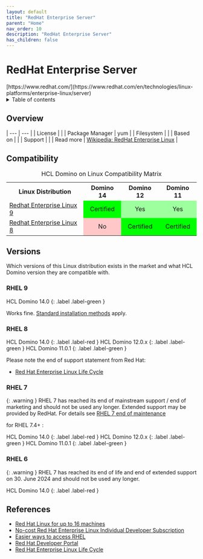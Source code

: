 ```yaml
---
layout: default
title: "RedHat Enterprise Server"
parent: "Home"
nav_order: 10
description: "RedHat Enterprise Server"
has_children: false
---
```

<h1>RedHat Enterprise Server</h1>
[https://www.redhat.com/](https://www.redhat.com/en/technologies/linux-platforms/enterprise-linux/server)

<details close markdown="block">
  <summary>
    Table of contents
  </summary>
  {: .text-delta }
1. TOC
{:toc}
</details>

## Overview

| --- | --- |
| License         |    |
| Package Manager | yum |
| Filesystem      |    |
| Based on        |    |
| Support         |    |
| Read more       | [Wikipedia: RedHat Enterprise Linux](https://en.wikipedia.org/wiki/Red_Hat_Enterprise_Linux) |

## Compatibility

<table>
  <caption>HCL Domino on Linux Compatibility Matrix</caption>
  <tbody>
    <tr>
      <th>Linux Distribution</th>
      <th>Domino 14</th>
      <th>Domino 12</th>
      <th>Domino 11</th>
    </tr>
    <tr>
      <td><a href="#rhel-9">Redhat Enterprise Linux 9</a></td>
      <td style="background:#00FF00;text-align:center;" >Certified</td>
      <td style="background:#9EFF9E;text-align:center;" >Yes</td>
      <td style="background:#9EFF9E;text-align:center;" >Yes</td>
    </tr>
    <tr>
      <td><a href="#rhel-8">Redhat Enterprise Linux 8</a></td>
      <td style="background:#FFC7C7;text-align:center;" >No</td>
      <td style="background:#00FF00;text-align:center;" >Certified</td>
      <td style="background:#00FF00;text-align:center;" >Certified</td>
    </tr>
  </tbody>
</table>

## Versions
Which versions of this Linux distribution exists in the market and what HCL Domino version they are compatible with.

### RHEL 9

HCL Domino 14.0
{: .label .label-green }

Works fine. [Standard installation methods](../installation.md) apply.

### RHEL 8

HCL Domino 14.0
{: .label .label-red }
HCL Domino 12.0.x
{: .label .label-green }
HCL Domino 11.0.1
{: .label .label-green }

Please note the end of support statement from Red Hat:
* [Red Hat Enterprise Linux Life Cycle](https://access.redhat.com/support/policy/updates/errata#Extended_Life_Cycle_Phase)

### RHEL 7

{: .warning }
RHEL 7 has reached its end of mainstream support / end of marketing and should not be used any longer. Extended support may be provided by RedHat. For details see [RHEL 7 end of maintenance](https://www.redhat.com/en/technologies/linux-platforms/enterprise-linux/rhel-7-end-of-maintenance)

for RHEL 7.4+ :

HCL Domino 14.0
{: .label .label-red }
HCL Domino 12.0.x
{: .label .label-green }
HCL Domino 11.0.1
{: .label .label-green }

### RHEL 6
{: .warning }
RHEL 7 has reached its end of life and end of extended support on 30. June 2024 and should not be used any longer. 

HCL Domino 14.0
{: .label .label-red }


## References

* [Red Hat Linux for up to 16 machines](https://www.redhat.com/en/technologies/linux-platforms/enterprise-linux)
* [No-cost Red Hat Enterprise Linux Individual Developer Subscription](https://developers.redhat.com/articles/faqs-no-cost-red-hat-enterprise-linux)
* [Easier ways to access RHEL](https://www.redhat.com/en/blog/new-year-new-red-hat-enterprise-linux-programs-easier-ways-access-rhel)
* [Red Hat Developer Portal](https://developers.redhat.com/)
* [Red Hat Enterprise Linux Life Cycle](https://access.redhat.com/support/policy/updates/errata#Extended_Life_Cycle_Phase)